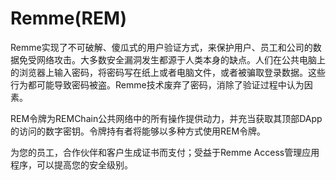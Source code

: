 # Remme(REM)

Remme实现了不可破解、傻瓜式的用户验证方式，来保护用户、员工和公司的数据免受网络攻击。大多数安全漏洞发生都源于人类本身的缺点。人们在公共电脑上的浏览器上输入密码，将密码写在纸上或者电脑文件，或者被骗取登录数据。这些行为都可能导致密码被盗。Remme技术废弃了密码，消除了验证过程中认为因素。

REM令牌为REMChain公共网络中的所有操作提供动力，并充当获取其顶部DApp的访问的数字密钥。令牌持有者将能够以多种方式使用REM令牌。

为您的员工，合作伙伴和客户生成证书而支付；受益于Remme Access管理应用程序，可以提高您的安全级别。
